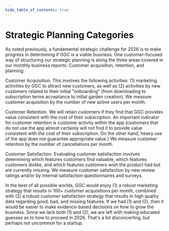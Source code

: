 ```yaml
---
hide_table_of_contents: true
---
```


# Strategic Planning Categories

As noted previously, a fundamental strategic challenge for 2026 is to make progress in determining if GGC is a viable business. One customer-focused way of structuring our strategic planning is along the three areas covered in our monthly business reports: Customer acquisition, retention, and planning:

Customer Acquisition. This involves the following activities: (1) marketing activities by GGC to attract new customers, as well as (2) activities by new customers related to their initial "onboarding" (from downloading to subscription terms acceptance to initial garden creation). We measure customer acquisition by the number of new active users per month.

Customer Retention. We will retain customers if they find that GGC provides value consistent with the cost of their subscription. An important indicator for customer retention is customer activity within the app (customers that do not use the app almost certainly will not find it to provide value consistent with the cost of their subscription. On the other hand, heavy use of the app does not guarantee appropriate value.) We measure customer retention by the number of cancellations per month.

Customer Satisfaction. Evaluating customer satisfaction involves determining which features customers find valuable, which features customers dislike, and which features customers wish the product had but are currently missing.  We measure customer satisfaction by new review ratings and/or by internal satisfaction questionnaires and surveys.

In the best of all possible worlds, GGC would enjoy (1) a robust marketing strategy that results in 100+ customer acquisitions per month, combined with (2) a robust customer satisfaction strategy that results in high quality data regarding good, bad, and missing features. If we had (1) and (2), then it would be easier to make evidence-based decisions on how to grow the business. Since we lack both (1) and (2),  we are left with making educated guesses as to how to proceed in 2026.  That's a bit disconcerting, but perhaps not uncommon for a startup.
